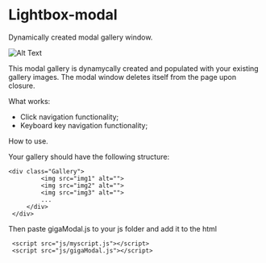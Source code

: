 # Lightbox-modal
Dynamically created modal gallery window.

![Alt Text](https://i.imgur.com/0syuGBP.gif)

This modal gallery is dynamycally created and populated with your existing gallery images.
The modal window deletes itself from the page upon closure.

What works:

- Click navigation functionality;
- Keyboard key navigation functionality;

How to use.

Your gallery should have the following structure:

 ```
 <div class="Gallery">
          <img src="img1" alt="">
          <img src="img2" alt="">
          <img src="img3" alt="">
          ...
      </div>
  </div>
```

Then paste gigaModal.js to your js folder and add it to the html 

 ```
  <script src="js/myscript.js"></script>
  <script src="js/gigaModal.js"></script>
  ```

